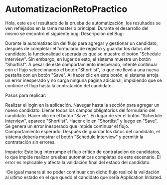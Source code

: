 # AutomatizacionRetoPractico
Hola, este es el resultado de la prueba de automatización, los resultados se ven reflejados en la rama master o principal.
Durante el desarrollo del mismo se encontró el siguiente bug:
Descripción del Bug:

Durante la automatización del flujo para agregar y gestionar un candidato, después de completar el formulario de registro y guardar los datos del candidato, la funcionalidad esperada es que se muestre el botón "Schedule Interview". Sin embargo, en lugar de esto, el sistema muestra un botón "Shortlist". A pesar de este comportamiento inesperado, intenté continuar con el flujo seleccionando el botón "Shortlist", lo que me llevó a una nueva pestaña con un botón "Save". Al hacer clic en este botón, el sistema arroja un error inesperado y no carga ninguna página adicional, impidiendo que se continúe el flujo hasta la contratación del candidato.

Pasos para replicar:

Realizar el login en la aplicación.
Navegar hasta la sección para agregar un nuevo candidato.
Llenar todos los campos obligatorios del formulario del candidato.
Hacer clic en el botón "Save".
En lugar de ver el botón "Schedule Interview", aparece "Shortlist".
Hacer clic en "Shortlist" y luego en "Save".
Se genera un error inesperado que impide continuar el flujo.
Comportamiento esperado: Después de guardar los datos del candidato, el sistema debería mostrar el botón "Schedule Interview" y permitir la contratación sin errores.

Impacto:
Este bug interrumpe el flujo crítico de contratación de candidatos, lo que impide realizar pruebas automáticas completas de este escenario. El error es replicable y afecta la validación final del estado del candidato.

-De igual manera al no poder continuar con dicho flujo realicé la validación al ultimo estado en el que quedó el candidato que sería Application Initiated.
